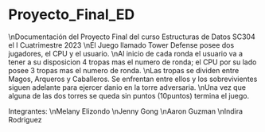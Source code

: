 # Proyecto_Final_ED
\nDocumentación del Proyecto Final del curso Estructuras de Datos SC304 el I Cuatrimestre 2023
\nEl Juego llamado Tower Defense posee dos jugadores, el CPU y el usuario. 
\nAl inicio de cada ronda el usuario va a tener a su disposicion 4 tropas mas el numero de ronda; el CPU por su lado posee 3 tropas mas el numero de ronda.
\nLas tropas se dividen entre Magos, Arqueros y Caballeros. Se enfrentan entre ellos y los sobrevivientes siguen adelante para ejercer danio en la torre adversaria.
\nUna vez que alguna de las dos torres se queda sin puntos (10puntos) termina el juego.

Integrantes:
\nMelany Elizondo
\nJenny Gong
\nAaron Guzman
\nIndira Rodriguez

